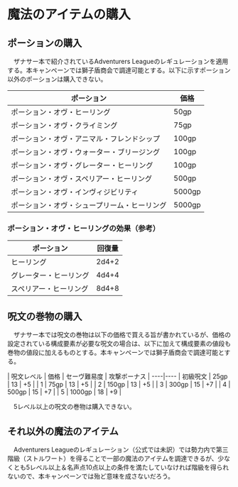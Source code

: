 # 魔法のアイテムの購入
## ポーションの購入
　ザナサー本で紹介されているAdventurers Leagueのレギュレーションを適用する。本キャンペーンでは獅子盾商会で調達可能とする。以下に示すポーション以外のポーションは購入できない。

| ポーション|価格|
----|---- 
| ポーション・オヴ・ヒーリング | 50gp |
| ポーション・オヴ・クライミング | 75gp |
| ポーション・オヴ・アニマル・フレンドシップ | 100gp |
| ポーション・オヴ・ウォーター・ブリージング | 100gp |
| ポーション・オヴ・グレーター・ヒーリング | 100gp |
| ポーション・オヴ・スペリアー・ヒーリング | 500gp |
| ポーション・オヴ・インヴィジビリティ | 5000gp |
| ポーション・オヴ・シュープリーム・ヒーリング | 5000gp |

### ポーション・オヴ・ヒーリングの効果（参考）
| ポーション | 回復量 |
----|---- 
| ヒーリング | 2d4+2 |
| グレーター・ヒーリング | 4d4+4 |
| スペリアー・ヒーリング | 8d4+8 |

## 呪文の巻物の購入
　ザナサー本では呪文の巻物は以下の価格で買える旨が書かれているが、価格の設定されている構成要素が必要な呪文の場合は、以下に加えて構成要素の値段も巻物の値段に加えるものとする。本キャンペーンでは獅子盾商会で調達可能とする。

| 呪文レベル | 価格 | セーヴ難易度 | 攻撃ボーナス |
----|---- 
| 初級呪文 | 25gp | 13 | +5 |
| 1 | 75gp | 13 | +5 |
| 2 | 150gp | 13 | +5 |
| 3 | 300gp | 15 | +7 |
| 4 | 500gp | 15 | +7 |
| 5 | 1000gp | 18 | +9 |

　5レベル以上の呪文の巻物は購入できない。

## それ以外の魔法のアイテム
　Adventurers Leagueのレギュレーション（公式では未訳）では勢力内で第三階級（ストルワート）を得ることで一部の魔法のアイテムを調達できるが、少なくとも5レベル以上＆名声点10点以上の条件を満たしていなければ階級を得られないので、本キャンペーンでは殆ど意味を成さないだろう。
